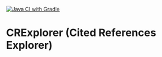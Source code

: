 [![Java CI with Gradle](https://github.com/andreas-thor/cre3/actions/workflows/gradle.yml/badge.svg)](https://github.com/andreas-thor/cre3/actions/workflows/gradle.yml)



# CRExplorer (Cited References Explorer)

